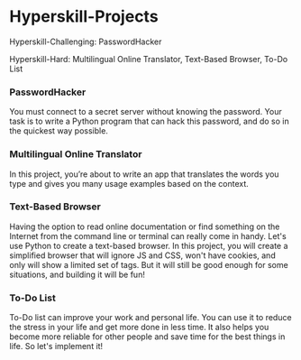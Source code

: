 # Hyperskill-Projects

Hyperskill-Challenging: PasswordHacker

Hyperskill-Hard: Multilingual Online Translator, Text-Based Browser, To-Do List


<h3>PasswordHacker</h3>
You must connect to a secret server without knowing the password. Your task is to write a Python program that can hack this password, and do so in the quickest way possible.

<h3>Multilingual Online Translator</h3>
In this project, you’re about to write an app that translates the words you type and gives you many usage examples based on the context.

<h3>Text-Based Browser</h3>
Having the option to read online documentation or find something on the Internet from the command line or terminal can really come in handy. Let's use Python to create a text-based browser. In this project, you will create a simplified browser that will ignore JS and CSS, won't have cookies, and only will show a limited set of tags. But it will still be good enough for some situations, and building it will be fun!

<h3>To-Do List</h3>

To-Do list can improve your work and personal life. You can use it to reduce the stress in your life and get more done in less time. It also helps you become more reliable for other people and save time for the best things in life. So let's implement it!

